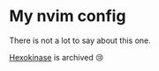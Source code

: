 # My nvim config
There is not a lot to say about this one.

[Hexokinase](https://github.com/RRethy/vim-hexokinase) is archived :cry:
